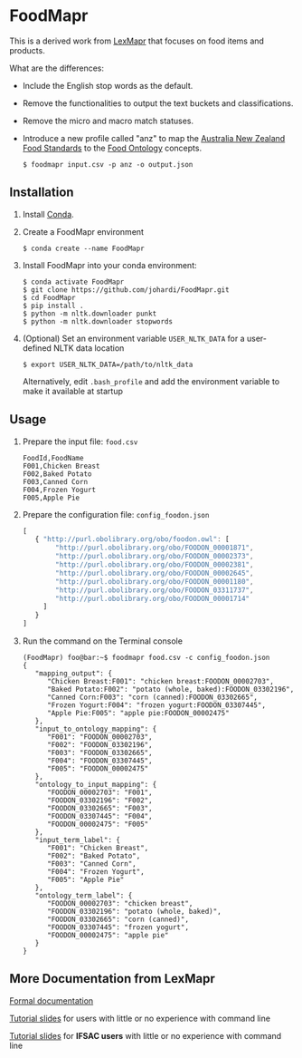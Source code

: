 # FoodMapr

This is a derived work from [LexMapr](https://genepio.org/lexmapr/) that focuses on food items and products.

What are the differences:
 * Include the English stop words as the default.
 * Remove the functionalities to output the text buckets and classifications.
 * Remove the micro and macro match statuses.
 * Introduce a new profile called "anz" to map the [Australia New Zealand Food Standards](https://www.foodstandards.gov.au/code/Pages/default.aspx) to the [Food Ontology](https://foodon.org/) concepts.
 
   ```
   $ foodmapr input.csv -p anz -o output.json
   ```

## Installation

1. Install [Conda](https://docs.conda.io/en/latest/miniconda.html).

2. Create a FoodMapr environment

   ```
   $ conda create --name FoodMapr
   ```

3. Install FoodMapr into your conda environment:

   ```
   $ conda activate FoodMapr
   $ git clone https://github.com/johardi/FoodMapr.git
   $ cd FoodMapr
   $ pip install .
   $ python -m nltk.downloader punkt
   $ python -m nltk.downloader stopwords
   ```

4. (Optional) Set an environment variable `USER_NLTK_DATA` for a user-defined NLTK data location

   ```
   $ export USER_NLTK_DATA=/path/to/nltk_data
   ```
   Alternatively, edit `.bash_profile` and add the environment variable to make it available at startup


## Usage

1. Prepare the input file: `food.csv`
   ```
   FoodId,FoodName
   F001,Chicken Breast
   F002,Baked Potato
   F003,Canned Corn
   F004,Frozen Yogurt
   F005,Apple Pie
   ```

2. Prepare the configuration file: `config_foodon.json`
   ```javascript
   [
      { "http://purl.obolibrary.org/obo/foodon.owl": [
           "http://purl.obolibrary.org/obo/FOODON_00001871",
           "http://purl.obolibrary.org/obo/FOODON_00002373",
           "http://purl.obolibrary.org/obo/FOODON_00002381",
           "http://purl.obolibrary.org/obo/FOODON_00002645",
           "http://purl.obolibrary.org/obo/FOODON_00001180",
           "http://purl.obolibrary.org/obo/FOODON_03311737",
           "http://purl.obolibrary.org/obo/FOODON_00001714"
        ]
      }
   ]
   ```

3. Run the command on the Terminal console

   ```console
   (FoodMapr) foo@bar:~$ foodmapr food.csv -c config_foodon.json
   {
      "mapping_output": {
         "Chicken Breast:F001": "chicken breast:FOODON_00002703",
         "Baked Potato:F002": "potato (whole, baked):FOODON_03302196",
         "Canned Corn:F003": "corn (canned):FOODON_03302665",
         "Frozen Yogurt:F004": "frozen yogurt:FOODON_03307445",
         "Apple Pie:F005": "apple pie:FOODON_00002475"
      },
      "input_to_ontology_mapping": {
         "F001": "FOODON_00002703",
         "F002": "FOODON_03302196",
         "F003": "FOODON_03302665",
         "F004": "FOODON_03307445",
         "F005": "FOODON_00002475"
      },
      "ontology_to_input_mapping": {
         "FOODON_00002703": "F001",
         "FOODON_03302196": "F002",
         "FOODON_03302665": "F003",
         "FOODON_03307445": "F004",
         "FOODON_00002475": "F005"
      },
      "input_term_label": {
         "F001": "Chicken Breast",
         "F002": "Baked Potato",
         "F003": "Canned Corn",
         "F004": "Frozen Yogurt",
         "F005": "Apple Pie"
      },
      "ontology_term_label": {
         "FOODON_00002703": "chicken breast",
         "FOODON_03302196": "potato (whole, baked)",
         "FOODON_03302665": "corn (canned)",
         "FOODON_03307445": "frozen yogurt",
         "FOODON_00002475": "apple pie"
      }
   }
   ```

## More Documentation from LexMapr

[Formal documentation](https://genepio.org/lexmapr-documentation/)

[Tutorial slides](./docs/tutorial_slides.pdf) for users with little or no experience with command line

[Tutorial slides](./docs/ifsac_tutorial_slides.pdf) for **IFSAC users** with little or no experience with command line

